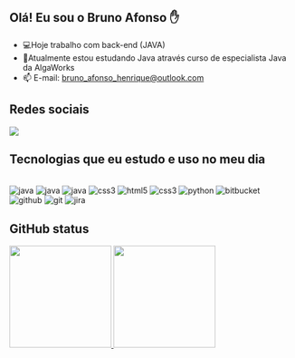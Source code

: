 ## Olá! Eu sou o Bruno Afonso ✋

- 💻Hoje trabalho com back-end (JAVA)
- 🚀Atualmente estou estudando Java através curso de especialista Java da AlgaWorks
- 📫 E-mail: <a href='mailto:bruno_afonso_henrique@outlook.com'>bruno_afonso_henrique@outlook.com</a>

## Redes sociais
<a href="https://www.linkedin.com/in/bruno-afonso-henrique/">
    <img src="https://img.shields.io/badge/linkedin-%230077B5.svg?&style=for-the-badge&logo=linkedin&logoColor=white" />
</a>

## Tecnologias que eu estudo e uso no meu dia

<div style="display: inline_block"><br/>
	<img alt="java" src="https://img.shields.io/badge/Java-ED8B00?style=for-the-badge&logo=java&logoColor=white"/>
	<img alt="java" src="https://img.shields.io/badge/Spring-6DB33F?style=for-the-badge&logo=spring&logoColor=white"/>
	<img alt="java" src="https://img.shields.io/badge/Angular-DD0031?style=for-the-badge&logo=angular&logoColor=white"/>
	<img alt="css3" src="https://img.shields.io/badge/MySQL-00000F?style=for-the-badge&logo=mysql&logoColor=white"/>
	<img alt="html5" src="https://img.shields.io/badge/HTML5-E34F26?style=for-the-badge&logo=html5&logoColor=white"/>
	<img alt="css3" src="https://img.shields.io/badge/CSS-239120?&style=for-the-badge&logo=css3&logoColor=white"/>
	<img alt="python" src="https://img.shields.io/badge/Python-14354C?style=for-the-badge&logo=python&logoColor=white"/>
	<img alt="bitbucket" src="https://img.shields.io/badge/Bitbucket-0747a6?style=for-the-badge&logo=bitbucket&logoColor=white"/>
	<img alt="github" src="https://img.shields.io/badge/GitHub-100000?style=for-the-badge&logo=github&logoColor=white"/>
	<img alt="git" src="https://img.shields.io/badge/GIT-E44C30?style=for-the-badge&logo=git&logoColor=white"/>
	<img alt="jira" src="https://img.shields.io/badge/Jira-0052CC?style=for-the-badge&logo=Jira&logoColor=white"/>
</div>

## GitHub status
<div >
  <a href="https://github.com/BrunoAfonsoHenrique">
  <img height="180em" src="https://github-readme-stats.vercel.app/api?username=BrunoAfonsoHenrique&show_icons=true&theme=dracula&include_all_commits=true&count_private=true"/>
  <img height="180em" src="https://github-readme-stats.vercel.app/api/top-langs/?username=BrunoAfonsoHenrique&layout=compact&langs_count=7&theme=dracula"/>
</div>
